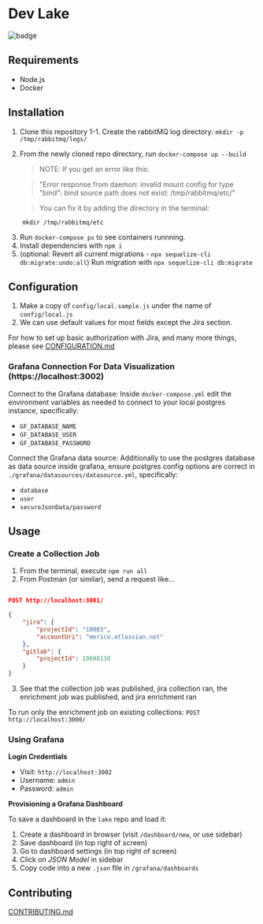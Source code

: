 # Dev Lake

![badge](https://github.com/merico-dev/lake/actions/workflows/main.yml/badge.svg)

## Requirements

- Node.js
- Docker

## Installation

1. Clone this repository
1-1. Create the rabbitMQ log directory: `mkdir -p /tmp/rabbitmq/logs/`
2. From the newly cloned repo directory, run `docker-compose up --build`

    > NOTE: If you get an error like this:

    >"Error response from daemon: invalid mount config for type "bind": bind source path does not exist: /tmp/rabbitmq/etc/"

    >You can fix it by adding the directory in the terminal:
```
    mkdir /tmp/rabbitmq/etc
```
3. Run `docker-compose ps` to see containers runnning.
4. Install dependencies with `npm i`
5. (optional: Revert all current migrations - `npx sequelize-cli db:migrate:undo:all`) Run migration with `npx sequelize-cli db:migrate`

## Configuration

1. Make a copy of `config/local.sample.js` under the name of `config/local.js`
2. We can use default values for most fields except the Jira section.

For how to set up basic authorization with Jira, and many more things, please see [CONFIGURATION.md](CONFIGURATION.md)

### Grafana Connection For Data Visualization (https://localhost:3002)

Connect to the Grafana database:
Inside `docker-compose.yml` edit the environment variables as needed to connect to your local postgres instance, specifically:
- `GF_DATABASE_NAME`
- `GF_DATABASE_USER`
- `GF_DATABASE_PASSWORD`

Connect the Grafana data source:
Additionally to use the postgres database as data source inside grafana, ensure postgres config options are correct in `./grafana/datasources/datasource.yml`, specifically:
- `database`
- `user`
- `secureJsonData/password`

## Usage

### Create a Collection Job

1. From the terminal, execute `npm run all`
2. From Postman (or similar), send a request like...

```json

POST http://localhost:3001/

{
    "jira": {
        "projectId": "10003",
        "accountUri": "merico.atlassian.net"
    },
    "gitlab": {
        "projectId": 19688130
    }
}

```

3. See that the collection job was published, jira collection ran, the enrichment job was published, and jira enrichment ran

To run only the enrichment job on existing collections: `POST http://localhost:3000/`

### Using Grafana

**Login Credentials**

- Visit: `http://localhost:3002`
- Username: `admin`
- Password: `admin`

**Provisioning a Grafana Dashboard**

To save a dashboard in the `lake` repo and load it:
1. Create a dashboard in browser (visit `/dashboard/new`, or use sidebar)
2. Save dashboard (in top right of screen)
3. Go to dashboard settings (in top right of screen)
4. Click on _JSON Model_ in sidebar
5. Copy code into a new `.json` file in `/grafana/dashboards`

## Contributing

[CONTRIBUTING.md](CONTRIBUTING.md)
